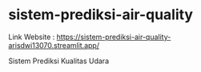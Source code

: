 # sistem-prediksi-air-quality

Link Website : https://sistem-prediksi-air-quality-arisdwi13070.streamlit.app/


Sistem Prediksi Kualitas Udara
